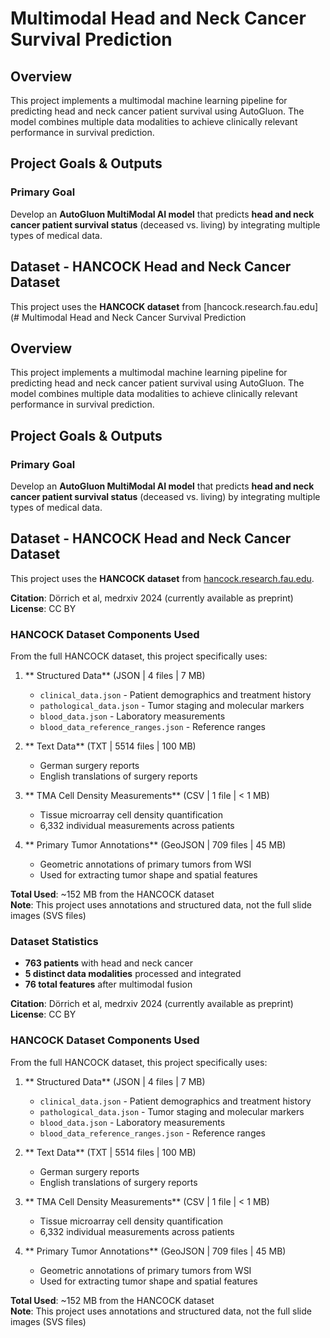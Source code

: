 # Multimodal Head and Neck Cancer Survival Prediction

## Overview
This project implements a multimodal machine learning pipeline for predicting head and neck cancer patient survival using AutoGluon. The model combines multiple data modalities to achieve clinically relevant performance in survival prediction.

## Project Goals & Outputs

### Primary Goal
Develop an **AutoGluon MultiModal AI model** that predicts **head and neck cancer patient survival status** (deceased vs. living) by integrating multiple types of medical data.

## Dataset - HANCOCK Head and Neck Cancer Dataset

This project uses the **HANCOCK dataset** from [hancock.research.fau.edu](# Multimodal Head and Neck Cancer Survival Prediction

## Overview
This project implements a multimodal machine learning pipeline for predicting head and neck cancer patient survival using AutoGluon. The model combines multiple data modalities to achieve clinically relevant performance in survival prediction.

## Project Goals & Outputs

### Primary Goal
Develop an **AutoGluon MultiModal AI model** that predicts **head and neck cancer patient survival status** (deceased vs. living) by integrating multiple types of medical data.

## Dataset - HANCOCK Head and Neck Cancer Dataset

This project uses the **HANCOCK dataset** from [hancock.research.fau.edu](https://hancock.research.fau.eu/download). 

**Citation**: Dörrich et al, medrxiv 2024 (currently available as preprint)  
**License**: CC BY

### HANCOCK Dataset Components Used

From the full HANCOCK dataset, this project specifically uses:

1. ** Structured Data** (JSON | 4 files | 7 MB)
   - `clinical_data.json` - Patient demographics and treatment history
   - `pathological_data.json` - Tumor staging and molecular markers
   - `blood_data.json` - Laboratory measurements
   - `blood_data_reference_ranges.json` - Reference ranges

2. ** Text Data** (TXT | 5514 files | 100 MB) 
   - German surgery reports
   - English translations of surgery reports

3. ** TMA Cell Density Measurements** (CSV | 1 file | < 1 MB)
   - Tissue microarray cell density quantification
   - 6,332 individual measurements across patients

4. ** Primary Tumor Annotations** (GeoJSON | 709 files | 45 MB)
   - Geometric annotations of primary tumors from WSI
   - Used for extracting tumor shape and spatial features

**Total Used**: ~152 MB from the HANCOCK dataset  
**Note**: This project uses annotations and structured data, not the full slide images (SVS files)

### Dataset Statistics
- **763 patients** with head and neck cancer
- **5 distinct data modalities** processed and integrated  
- **76 total features** after multimodal fusion

**Citation**: Dörrich et al, medrxiv 2024 (currently available as preprint)  
**License**: CC BY

### HANCOCK Dataset Components Used

From the full HANCOCK dataset, this project specifically uses:

1. ** Structured Data** (JSON | 4 files | 7 MB)
   - `clinical_data.json` - Patient demographics and treatment history
   - `pathological_data.json` - Tumor staging and molecular markers
   - `blood_data.json` - Laboratory measurements
   - `blood_data_reference_ranges.json` - Reference ranges

2. ** Text Data** (TXT | 5514 files | 100 MB) 
   - German surgery reports
   - English translations of surgery reports

3. ** TMA Cell Density Measurements** (CSV | 1 file | < 1 MB)
   - Tissue microarray cell density quantification
   - 6,332 individual measurements across patients

4. ** Primary Tumor Annotations** (GeoJSON | 709 files | 45 MB)
   - Geometric annotations of primary tumors from WSI
   - Used for extracting tumor shape and spatial features

**Total Used**: ~152 MB from the HANCOCK dataset  
**Note**: This project uses annotations and structured data, not the full slide images (SVS files)



